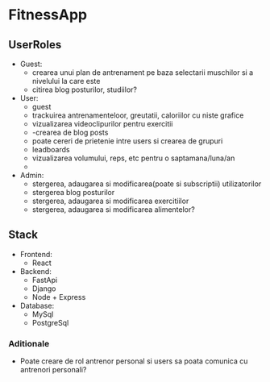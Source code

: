 # FitnessApp
## UserRoles
- Guest:
    - crearea unui plan de antrenament pe baza selectarii muschilor si a nivelului la care este
    - citirea blog posturilor, studiilor?
- User:
    - guest
    - trackuirea antrenamenteloor, greutatii, caloriilor cu niste grafice
    - vizualizarea videoclipurilor pentru exercitii
    - -crearea de blog posts
    - poate cereri de prietenie intre users si crearea de grupuri
    - leadboards
    - vizualizarea volumului, reps, etc pentru o saptamana/luna/an
    - 
- Admin:
    - stergerea, adaugarea si modificarea(poate si subscriptii) utilizatorilor
    - stergerea blog posturilor
    - stergerea, adaugarea si modificarea exercitiilor
    - stergerea, adaugarea si modificarea alimentelor?


## Stack
- Frontend: 
    - React
- Backend:
    - FastApi
    - Django
    - Node + Express
- Database:
    - MySql
    - PostgreSql


### Aditionale
- Poate creare de rol antrenor personal si users sa poata comunica cu antrenori personali?
